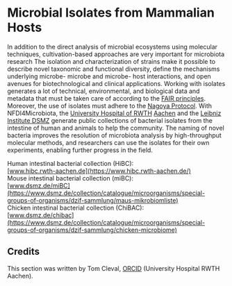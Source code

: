 # Microbial Isolates from Mammalian Hosts

In addition to the direct analysis of microbial ecosystems using molecular techniques, cultivation-based approaches are very important for microbiota research 
The isolation and characterization of strains make it possible to describe novel taxonomic and functional diversity, define the mechanisms underlying microbe- microbe and microbe- host interactions, and open avenues for biotechnological and clinical applications.
Working with isolates generates a lot of technical, environmental, and biological data and metadata that must be taken care of according to the [FAIR principles](/Research-Data-Management/04-fair).
Moreover, the use of isolates must adhere to the [Nagoya Protocol](https://www.cbd.int/abs/about). With NFDI4Microbiota, the [University Hospital of RWTH](https://www.ukaachen.de/kliniken-institute/institut-fuer-medizinische-mikrobiologie/forschung/ag-clavel/our-research/)
[Aachen](https://www.ukaachen.de/kliniken-institute/institut-fuer-medizinische-mikrobiologie/forschung/ag-clavel/our-research/) and the [Leibniz Institute DSMZ](https://www.dsmz.de/) generate public collections of bacterial isolates from the intestine of human and animals to help the community. The naming of novel bacteria improves the resolution of microbiota analysis by high-throughput molecular methods, and researchers can use the isolates for their own experiments, enabling further progress in the field.  

Human intestinal bacterial collection (HiBC):  
[www.hibc.rwth-aachen.de](https://www.hibc.rwth-aachen.de/)  
Mouse intestinal bacterial collection (miBC):  
[www.dsmz.de/miBC](https://www.dsmz.de/collection/catalogue/microorganisms/special-groups-of-organisms/dzif-sammlung/maus-mikrobiomliste)  
Chicken intestinal bacterial collection (ChiBAC):  
[www.dsmz.de/chibac](https://www.dsmz.de/collection/catalogue/microorganisms/special-groups-of-organisms/dzif-sammlung/chicken-microbiome)

## Credits

This section was written by Tom Cleval, [ORCID](https://orcid.org/0000-0002-7229-5595) (University Hospital RWTH Aachen).
